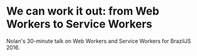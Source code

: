 We can work it out: from Web Workers to Service Workers
=====

Nolan's 30-minute talk on Web Workers and Service Workers for BrazilJS 2016.
